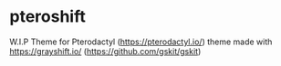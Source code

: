 # pteroshift
W.I.P Theme for Pterodactyl (https://pterodactyl.io/) theme made with https://grayshift.io/ (https://github.com/gskit/gskit)
